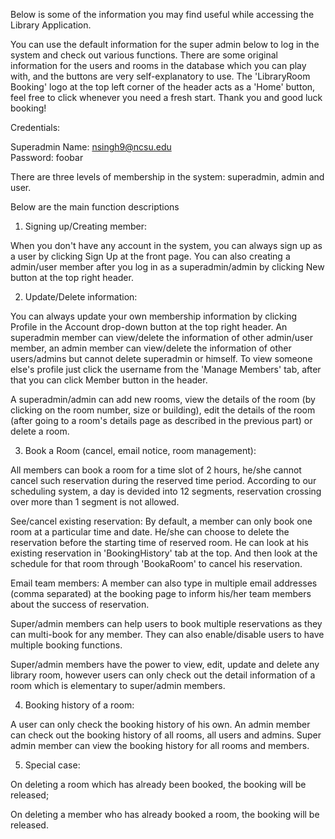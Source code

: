 
Below is some of the information you may find useful while accessing the Library Application.

You can use the default information for the super admin below to log in the system and check out various functions. There are some original information for the users and rooms in the database which you can play with, and the buttons are very self-explanatory to use. The 'LibraryRoom Booking' logo at the top left corner of the header acts as a 'Home' button, feel free to click whenever you need a fresh start. Thank you and good luck booking!


Credentials:

Superadmin 
Name: nsingh9@ncsu.edu             
Password: foobar


There are three levels of membership in the system: superadmin, admin and user.

Below are the main function descriptions

1. Signing up/Creating member:

  When you don't have any account in the system, you can always sign up as a user by clicking Sign Up at the front page. You can also creating a admin/user member after you log in as a superadmin/admin by clicking New button at the top right header.

2. Update/Delete information:

  You can always update your own membership information by clicking Profile in the Account drop-down button at the top right header. An superadmin member can view/delete the information of other admin/user member, an admin member can view/delete the information of other users/admins but cannot delete superadmin or himself. To view someone else's profile just click the username from the 'Manage Members' tab, after that you can click Member button in the header. 
  
  A superadmin/admin can add new rooms, view the details of the room (by clicking on the room number, size or building), edit the details of the room (after going to a room's details page as described in the previous part) or delete a room.
  
  
3. Book a Room (cancel, email notice, room management):

  All members can book a room for a time slot of 2 hours, he/she cannot cancel such reservation during the reserved time period. According to our scheduling system, a day is devided into 12 segments, reservation crossing over more than 1 segment is not allowed.
  
  See/cancel existing reservation:  By default, a member can only book one room at a particular time and date. He/she can choose to delete the reservation before the starting time of reserved room. He can look at his existing reservation in 'BookingHistory' tab at the top. And then look at the schedule for that room through 'BookaRoom' to cancel his reservation.
  
  Email team members: A member can also type in multiple email addresses (comma separated) at the booking page to inform his/her team members about the success of reservation. 
  
  
  Super/admin members can help users to book multiple reservations as they can multi-book for any member. They can also enable/disable users to have multiple booking functions.

  Super/admin members have the power to view, edit, update and delete any library room, however users can only check out the detail information of a room which is elementary to super/admin members.


4. Booking history of a room:
  
  A user can only check the booking history of his own. An admin member can check out the booking history of all rooms, all users and admins. Super admin member can view the booking history for all rooms and members.

5. Special case:

  On deleting a room which has already been booked, the booking will be released;
  
  On deleting a member who has already booked a room, the booking will be released.










